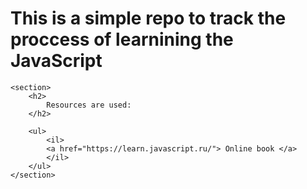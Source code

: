 <div>
    <h1>This is a simple repo to track the proccess of learnining the JavaScript</h1>

    <section>
        <h2>
            Resources are used:
        </h2>

        <ul>
            <il>
            <a href="https://learn.javascript.ru/"> Online book </a>
            </il>
        </ul>
    </section>
</div>
